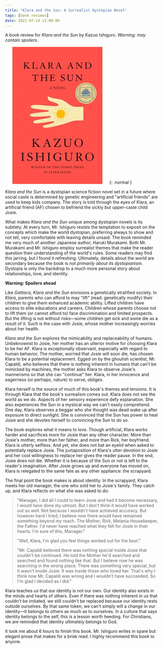 ```yaml
---
title: "Klara and the Sun: A Surrealist Dystopian Novel"
tags: [book reviews]
date: 2021-07-24 12:00:00
---
```


A book review for *Klara and the Sun* by Kazuo Ishiguro.  *Warning: may contain spoilers*.

![Klara and the Sun](/assets/img/klara.webp){: .normal }

*Klara and the Sun* is a dystopian science fiction novel set in a future where social caste is determined by genetic engineering and "artificial friends" are used to keep kids company. The story is told through the eyes of Klara, an artificial friend (AF) chosen to befriend the sickly but upper-caste child Josie.

What makes *Klara and the Sun* unique among dystopian novels is its subtlety. At every turn, Mr. Ishiguro resists the temptation to exposit on the concepts which make the world dystopian, preferring always to show and not tell, very comfortable with leaving details unsaid. The book reminded me very much of another Japanese author, Haruki Murakami. Both Mr. Murakami and Mr. Ishiguro employ surrealist themes that make the reader question their understanding of the world's rules. Some readers may find this jarring, but I found it refreshing. Ultimately, details about the world are secondary because the book is *not primarily about its dystopianism*. Dystopia is only the backdrop to a much more personal story about relationships, love, and identity.

**Warning: Spoilers ahead**

Like *Gattaca*, *Klara and the Sun* envisions a genetically stratified society. In *Klara*, parents who can afford to may "lift" (read: genetically modify) their children to give them enhanced academic ability. Lifted children have access to elite educations and careers. Children whose parents choose not to lift them (or cannot afford to) face discrimination and limited prospects. But the lifting is not without risks—some children get sick and some die as a result of it. Such is the case with Josie, whose mother increasingly worries about her health.

*Klara and the Sun* explores the mimicability and replaceability of humans. Unbeknownst to Josie, her mother has an ulterior motive for choosing Klara to be her AF. Klara is exceptionally observant, especially with regard to human behavior. The mother, worried that Josie will soon die, has chosen Klara to be a potential replacement. Egged on by the ghoulish scientist, Mr. Capaldi, who believes that there is nothing inherent in humans that can't be mimicked by machines, the mother asks Klara to observe Josie's mannerisms so that she can "continue" her. Klara, in her innocence and eagerness (or perhaps, nature) to serve, obliges.

Klara herself is the source of much of this book's themes and tensions. It is through Klara that the book's surrealism comes out. Klara does not see the world as we do. Aspects of her sensory experience defy explanation. She also experiences the Sun in a mystical way we can't easily comprehend. One day, Klara observes a beggar who she thought was dead wake up after exposure to direct sunlight. She is convinced that the Sun has power to heal Josie and she devotes herself to convincing the Sun to do so.

The book explores what it means to love. Though artificial, Klara works harder and sacrifices more for Josie than any other character. More than Josie's mother, more than her father, and more than Rick, her boyfriend. Klara is utterly selfless. And yet, she does not bat an eyelid when asked to potentially replace Josie. The juxtaposition of Klara's utter devotion to Josie and her cool willingness to replace her gives the reader pause. In the end, Josie does not die. Whether it is because of the Sun or not is left to the reader's imagination. After Josie grows up and everyone has moved on, Klara is relegated to the same fate as any other appliance: the scrapyard.

The final point the book makes is about identity. In the scrapyard, Klara meets her old manager, the one who sold her to Josie's family. They catch up, and Klara reflects on what she was asked to do:

> "Manager, I did all I could to learn Josie and had it become necessary, I would have done my utmost.  But I don't think it would have worked out so well. Not because I wouldn't have achieved accuracy.  But however hard I tried, I believe now there would have remained something beyond my reach.  The Mother, Rick, Melania Housekeeper, the Father.  I'd never have reached what they felt for Josie in their hearts.  I'm sure of this, Manager."
>
> "Well, Klara, I'm glad you feel things worked out for the best."
>
> "Mr. Capaldi believed there was nothing special inside Josie that couldn't be continued.  He told the Mother he'd searched and searched and found nothing like that.  But I believe now he was searching in the wrong place.  There was something very special, but it wasn't inside Josie.  It was inside those who loved her.  That's why I think now Mr. Capaldi was wrong and I wouldn't have succeeded.  So I'm glad I decided as I did."   

Klara teaches us that our identity is not our own. Our identity also exists in the minds and hearts of others. Even if there was nothing inherent in us that couldn't be imitated, we still couldn't be replaced because our identity rests outside ourselves. By that same token, we can't simply will a change in our identity—it belongs to others as much as to ourselves. In a culture that says identity belongs to the self, this is a lesson worth heeding. For Christians, we are reminded that identity ultimately belongs to God.

It took me about 6 hours to finish this book. Mr. Ishiguro writes in spare but elegant prose that makes for a brisk read. I highly recommend this book to anyone.



